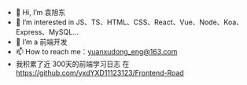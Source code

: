 - 👋 Hi, I’m 袁旭东
- 👀 I’m interested in JS、TS、HTML、CSS、React、Vue、Node、Koa、Express、MySQL...
- 🌱 I’m a 前端开发
- 📫 How to reach me：yuanxudong_eng@163.com
- 我积累了近 300天的前端学习日志 在 https://github.com/yxdYXD11123123/Frontend-Road

<!---
yxdYXD11123123/yxdYXD11123123 is a ✨ special ✨ repository because its `README.md` (this file) appears on your GitHub profile.
You can click the Preview link to take a look at your changes.
--->
